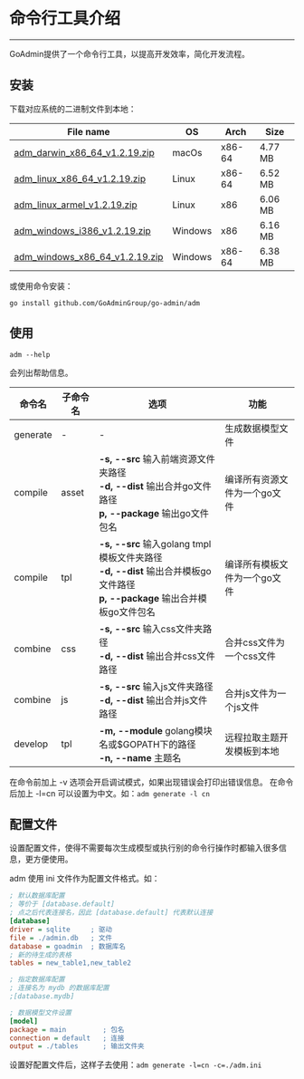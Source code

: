 # 命令行工具介绍
---

GoAdmin提供了一个命令行工具，以提高开发效率，简化开发流程。

## 安装


下载对应系统的二进制文件到本地：

|  File name   | OS  | Arch  | Size  |
|  ----  | ----  | ----  |----  |
| [adm_darwin_x86_64_v1.2.19.zip](http://file.go-admin.cn/go_admin/cli/v1_2_19/adm_darwin_x86_64_v1.2.19.zip)  | macOs | x86-64 | 4.77 MB
| [adm_linux_x86_64_v1.2.19.zip](http://file.go-admin.cn/go_admin/cli/v1_2_19/adm_linux_x86_64_v1.2.19.zip)  | Linux | x86-64   | 6.52 MB
| [adm_linux_armel_v1.2.19.zip](http://file.go-admin.cn/go_admin/cli/v1_2_19/adm_linux_armel_v1.2.19.zip)  | Linux | x86   | 6.06 MB
| [adm_windows_i386_v1.2.19.zip](http://file.go-admin.cn/go_admin/cli/v1_2_19/adm_windows_i386_v1.2.19.zip)  | Windows | x86  |6.16 MB
| [adm_windows_x86_64_v1.2.19.zip](http://file.go-admin.cn/go_admin/cli/v1_2_19/adm_windows_x86_64_v1.2.19.zip)  | Windows | x86-64   |6.38 MB


或使用命令安装：

```
go install github.com/GoAdminGroup/go-admin/adm
```

## 使用

```
adm --help
```

会列出帮助信息。

|  命令名  |  子命令名   | 选项  | 功能  | 
|  ---- | ---- | ----  | ----  |
| generate  |  - | - | 生成数据模型文件
| compile  | asset| **-s, --src** 输入前端资源文件夹路径<br>**-d, --dist** 输出合并go文件路径<br>**p, --package** 输出go文件包名 | 编译所有资源文件为一个go文件
| compile  | tpl | **-s, --src** 输入golang tmpl模板文件夹路径<br>**-d, --dist** 输出合并模板go文件路径<br>**p, --package** 输出合并模板go文件包名 | 编译所有模板文件为一个go文件
| combine  | css| **-s, --src** 输入css文件夹路径<br>**-d, --dist** 输出合并css文件路径 | 合并css文件为一个css文件
| combine  | js | **-s, --src** 输入js文件夹路径<br>**-d, --dist** 输出合并js文件路径 | 合并js文件为一个js文件
| develop  | tpl | **-m, --module** golang模块名或$GOPATH下的路径<br>**-n, --name** 主题名 | 远程拉取主题开发模板到本地

在命令前加上 -v 选项会开启调试模式，如果出现错误会打印出错误信息。
在命令后加上 -l=cn 可以设置为中文。如：```adm generate -l cn```

## 配置文件

设置配置文件，使得不需要每次生成模型或执行别的命令行操作时都输入很多信息，更方便使用。

adm 使用 ini 文件作为配置文件格式。如：

```ini
; 默认数据库配置
; 等价于 [database.default]
; 点之后代表连接名，因此 [database.default] 代表默认连接
[database]
driver = sqlite     ; 驱动
file = ./admin.db   ; 文件
database = goadmin  ; 数据库名
; 新的待生成的表格
tables = new_table1,new_table2

; 指定数据库配置
; 连接名为 mydb 的数据库配置
;[database.mydb]

; 数据模型文件设置
[model]
package = main         ; 包名
connection = default   ; 连接
output = ./tables      ; 输出文件夹
```

设置好配置文件后，这样子去使用：```adm generate -l=cn -c=./adm.ini```


